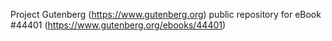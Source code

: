 Project Gutenberg (https://www.gutenberg.org) public repository for eBook #44401 (https://www.gutenberg.org/ebooks/44401)

